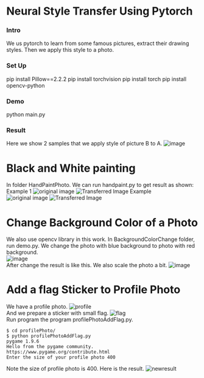 # Neural Style Transfer Using Pytorch
### Intro
We us pytorch to learn from some famous pictures, extract their drawing 
styles. Then we apply this style to a photo.

### Set Up
pip install Pillow==2.2.2
pip install torchvision
pip install torch
pip install opencv-python

### Demo
python main.py

### Result
Here we show 2 samples that we apply style of picture B to A.
![image](result.png)

# Black and White painting
In folder HandPaintPhoto. We can run handpaint.py to get result as shown:<br/>
Example 1
![original image](HandPaintPhoto/landscape.jpg)
![Transferred Image](HandPaintPhoto/newimg.jpg)
Example<br/>
![original image](HandPaintPhoto/chongqing.jpeg)
![Transferred Image](HandPaintPhoto/newimg2.jpg)


# Change Background Color of a Photo
We also use opencv library in this work.
In BackgroundColorChange folder, run demo.py.
We change the photo with blue background to photo with red background.<br/>
![image](BackgroundColorChange/photo.jpg)<br/>
After change the result is like this. We also scale the photo a bit.
![image](BackgroundColorChange/result.jpg)<br/>

# Add a flag Sticker to Profile Photo
We have a profile photo. 
![profile](profilePhoto/photo.jpg)<br/>
And we prepare a sticker with small flag.
![flag](profilePhoto/flag.png)<br/>
Run program the program profilePhotoAddFlag.py.

```user
$ cd profilePhoto/
$ python profilePhotoAddFlag.py 
pygame 1.9.6
Hello from the pygame community. https://www.pygame.org/contribute.html
Enter the size of your profile photo 400
```
Note the size of profile photo is 400.
Here is the result.
![newresult](profilePhoto/new.png)<br/>

